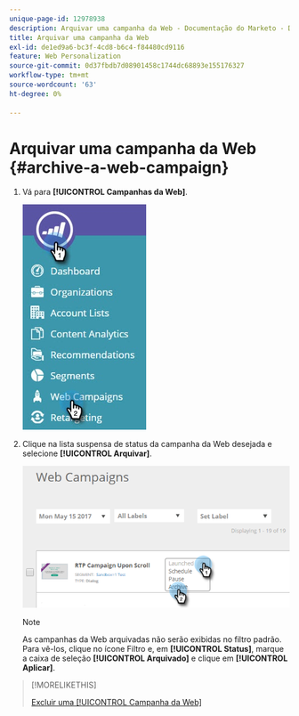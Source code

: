 ```yaml
---
unique-page-id: 12978938
description: Arquivar uma campanha da Web - Documentação do Marketo - Documentação do produto
title: Arquivar uma campanha da Web
exl-id: de1ed9a6-bc3f-4cd8-b6c4-f84480cd9116
feature: Web Personalization
source-git-commit: 0d37fbdb7d08901458c1744dc68893e155176327
workflow-type: tm+mt
source-wordcount: '63'
ht-degree: 0%

---
```


# Arquivar uma campanha da Web {#archive-a-web-campaign}

1. Vá para **[!UICONTROL Campanhas da Web]**.

   ![](assets/one.jpg)

1. Clique na lista suspensa de status da campanha da Web desejada e selecione **[!UICONTROL Arquivar]**.

   ![](assets/two-3.png)

   >[!NOTE]
   >
   >As campanhas da Web arquivadas não serão exibidas no filtro padrão. Para vê-los, clique no ícone Filtro e, em **[!UICONTROL Status]**, marque a caixa de seleção **[!UICONTROL Arquivado]** e clique em **[!UICONTROL Aplicar]**.

>[!MORELIKETHIS]
>
>[Excluir uma [!UICONTROL Campanha da Web]](/help/marketo/product-docs/web-personalization/working-with-web-campaigns/delete-a-web-campaign.md)
